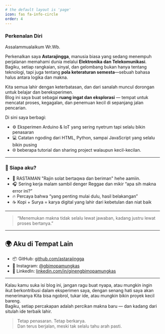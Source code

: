 ```yaml
---
# the default layout is 'page'
icon: fas fa-info-circle
order: 4
---
```


### Perkenalan Diri

Assalammualaikum Wr.Wb.

Perkenalkan saya **Astarajingga**, manusia biasa yang sedang menempuh perjalanan memahami dunia melalui **Elektronika dan Telekomunikasi**.  
Bagiku, setiap rangkaian, sinyal, dan gelombang bukan hanya tentang teknologi, tapi juga tentang **pola keteraturan semesta**—sebuah bahasa halus antara logika dan makna.

Kita semua lahir dengan keterbatasan, dan dari sanalah muncul dorongan untuk belajar dan bereksperimen.  
Blog ini saya buat sebagai **ruang ingat dan eksplorasi** — tempat untuk mencatat proses, kegagalan, dan penemuan kecil di sepanjang jalan pencarian.

Di sini saya berbagi:
- ⚙️ Eksperimen Arduino & IoT yang sering nyetrum tapi selalu bikin penasaran  
- 💻 Catatan ngoding dari HTML, Python, sampai JavaScript yang selalu bikin pusing 
- 🌐 beberapa tutorial dan sharing project walaupun kecil-kecilan.  

---

### 🤖 Siapa aku?

- 🧠 RASTAMAN "Rajin solat bertaqwa dan beriman" hehe aamiin.
- 🎧 Sering kerja malam sambil denger Reggae dan mikir “apa sih makna error ini?”  
- 🔥 Percaya bahwa “yang penting mulai dulu, hasil belakangan”  
- ☕ Kopi + Surya = karya digital yang lahir dari kebetulan dan niat baik  

---

> “Menemukan makna tidak selalu lewat jawaban, kadang justru lewat proses bertanya.”

---

## 🌍 Aku di Tempat Lain

- 📦 GitHub: [github.com/astarajingga](https://github.com/astarajingga)
- 📸 Instagram: [@gbimopamungkas](https://instagram.com/gbimopamungkas)
- 🧠 LinkedIn: [linkedin.com/in/ginengbimopamungkas](https://www.linkedin.com/in/gineng-bimo-pamungkas-7a6893284)

---

Kalau kamu suka isi blog ini, jangan ragu buat nyapa, atau mungkin ingin ikut berkontribusi dalam eksperimen saya, dengan senang hati saya akan menerimanya
Kita bisa ngobrol, tukar ide, atau mungkin bikin proyek kecil bareng.  
Bagiku, setiap percakapan adalah percikan makna baru — dan kadang dari situlah ide terbaik lahir.

> Tetap penasaran. Tetap berkarya.  
> Dan terus berjalan, meski tak selalu tahu arah pasti.

